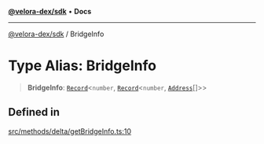 [**@velora-dex/sdk**](../README.md) • **Docs**

***

[@velora-dex/sdk](../globals.md) / BridgeInfo

# Type Alias: BridgeInfo

> **BridgeInfo**: [`Record`](../-internal-/type-aliases/Record.md)\<`number`, [`Record`](../-internal-/type-aliases/Record.md)\<`number`, [`Address`](Address.md)[]\>\>

## Defined in

[src/methods/delta/getBridgeInfo.ts:10](https://github.com/VeloraDEX/sdk/blob/master/src/methods/delta/getBridgeInfo.ts#L10)
